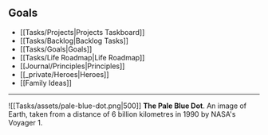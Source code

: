 
## Goals
- [[Tasks/Projects|Projects Taskboard]]
- [[Tasks/Backlog|Backlog Tasks]]
- [[Tasks/Goals|Goals]]
- [[Tasks/Life Roadmap|Life Roadmap]]
- [[Journal/Principles|Principles]]
- [[_private/Heroes|Heroes]]
- [[Family Ideas]]

---
![[Tasks/assets/pale-blue-dot.png|500]]
**The Pale Blue Dot**. An image of Earth, taken from a distance of 6 billion kilometres in 1990 by NASA's Voyager 1.
